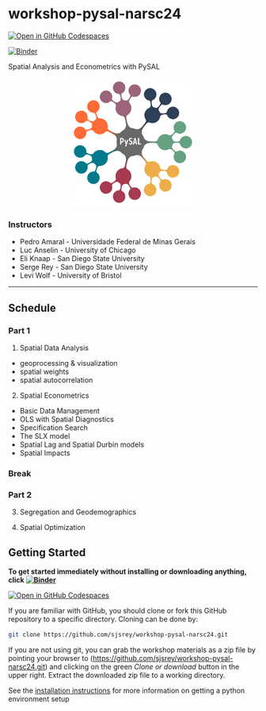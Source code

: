 # workshop-pysal-narsc24

[![Open in GitHub Codespaces](https://github.com/codespaces/badge.svg)](https://codespaces.new/sjsrey/workshop-pysal-narsc24)

[![Binder](https://mybinder.org/badge_logo.svg)](https://mybinder.org/v2/gh/sjsrey/workshop-pysal-narsc24/main?urlpath=lab)

Spatial Analysis and Econometrics with PySAL

<p align="center">
<img height=260 src='docs/figs/pysal_logo.png' >
</p>

### Instructors

* Pedro Amaral - Universidade Federal de Minas Gerais
* Luc Anselin - University of Chicago
* Eli Knaap - San Diego State University
* Serge Rey - San Diego State University
* Levi Wolf - University of Bristol

---

## Schedule

### Part 1

1. Spatial Data Analysis
* geoprocessing & visualization
* spatial weights
* spatial autocorrelation

2. Spatial Econometrics
* Basic Data Management
* OLS with Spatial Diagnostics
* Specification Search
* The SLX model
* Spatial Lag and Spatial Durbin models 
* Spatial Impacts


### Break

### Part 2
3. Segregation and Geodemographics

4. Spatial Optimization

## Getting Started

__To get started immediately without installing or downloading anything, click [![Binder](https://mybinder.org/badge_logo.svg)](https://mybinder.org/v2/gh/sjsrey/workshop-pysal-narsc24/main?urlpath=lab)__

[![Open in GitHub Codespaces](https://github.com/codespaces/badge.svg)](https://codespaces.new/sjsrey/workshop-pysal-narsc24)

If you are familiar with GitHub, you should clone or fork this GitHub repository to a specific directory. Cloning can be done by:

```bash
git clone https://github.com/sjsrey/workshop-pysal-narsc24.git
```

If you are not using git, you can grab the workshop materials as a zip file by pointing your browser to (<https://github.com/sjsrey/workshop-pysal-narsc24.git>) and clicking on the green _Clone or download_ button in the upper right. Extract the downloaded zip file to a working directory.

See the [installation instructions](docs/installation.md) for more information on getting a python environment setup
